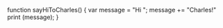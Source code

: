 function sayHiToCharles() {
    var message = "Hi ";
    message += "Charles!"
    print (message);
}